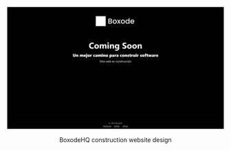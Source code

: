 <div align='center'>
  <img src='https://raw.githubusercontent.com/FabianHMzz/Boxode-cwd/main/Boxode-cwd.PNG' alt='BoxodeHQ' />
  <p>BoxodeHQ construction website design</p>
</div>
